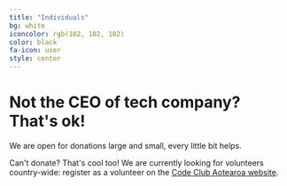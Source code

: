 ```yaml
---
title: "Individuals"
bg: white
iconcolor: rgb(102, 102, 102)
color: black
fa-icon: user
style: center
---
```


# Not the CEO of tech company? That's ok!

We are open for donations large and small, every little bit helps.

Can't donate? That's cool too! We are currently looking for volunteers country-wide: register as a volunteer on the [Code Club Aotearoa website](http://www.codeclub.nz/start-a-club/volunteers/form/).

